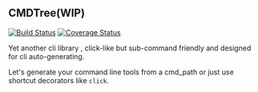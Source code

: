 CMDTree(WIP)
------------
[![Build Status](https://travis-ci.org/winkidney/cmdtree.svg?branch=master)](https://travis-ci.org/winkidney/cmdtree) [![Coverage Status](https://coveralls.io/repos/github/winkidney/cmdtree/badge.svg?branch=master)](https://coveralls.io/github/winkidney/cmdtree?branch=master)


Yet another cli library , click-like but sub-command friendly
and designed for cli auto-generating. 

Let's generate your command line tools from a cmd_path
or just use shortcut decorators like `click`.
